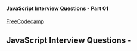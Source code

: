 #### JavaScript Interview Questions - Part 01
[FreeCodecamp](https://www.freecodecamp.org/news/javascript-interview-prep-cheatsheet/)

## JavaScript Interview Questions - 